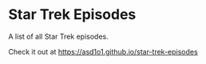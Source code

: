 # Star Trek Episodes
A list of all Star Trek episodes.

Check it out at https://asd1o1.github.io/star-trek-episodes
